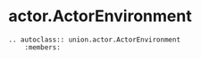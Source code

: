 # actor.ActorEnvironment

```{eval-rst}
.. autoclass:: union.actor.ActorEnvironment
    :members:
```